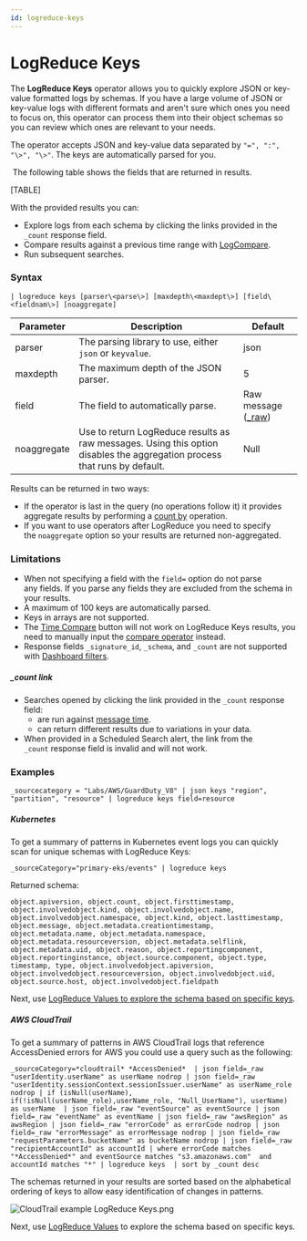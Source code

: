 ```yaml
---
id: logreduce-keys
---
```


# LogReduce Keys

The **LogReduce Keys** operator allows you to quickly explore JSON or
key-value formatted logs by schemas. If you have a large volume of JSON
or key-value logs with different formats and aren't sure which ones you
need to focus on, this operator can process them into their object
schemas so you can review which ones are relevant to your needs.

The operator accepts JSON and key-value data separated
by `"=", ":", "\>", "\>"`. The keys are automatically parsed for you. 

 The following table shows the fields that are returned in results.

[TABLE]

With the provided results you can:

-   Explore logs from each schema by clicking the links provided in the
    `_count` response field.
-   Compare results against a previous time range with
    [LogCompare](../LogCompare.md "LogCompare").
-   Run subsequent searches.

### Syntax

`| logreduce keys [parser\<parse\>] [maxdepth\<maxdept\>] [field\<fieldnam\>] [noaggregate]`

| Parameter   | Description                                                                                                               | Default                                                                                                  |
|-------------|---------------------------------------------------------------------------------------------------------------------------|----------------------------------------------------------------------------------------------------------|
| parser      | The parsing library to use, either `json` or `keyvalue`.                                                                  | json                                                                                                     |
| maxdepth    | The maximum depth of the JSON parser.                                                                                     | 5                                                                                                        |
| field       | The field to automatically parse.                                                                                         | Raw message ([\_raw](../Get-Started-with-Search/Search-Basics/Built-in-Metadata.md "Built-in Metadata")) |
| noaggregate | Use to return LogReduce results as raw messages. Using this option disables the aggregation process that runs by default. | Null                                                                                                     |

Results can be returned in two ways:

-   If the operator is last in the query (no operations follow it) it
    provides aggregate results by performing a [count
    by](../Search-Query-Language/aaGroup/count,-count-distinct,-and-count-frequent.md "count, count_distinct, and count_frequent")
    operation.
-   If you want to use operators after LogReduce you need to specify
    the `noaggregate` option so your results are
    returned non-aggregated.

### Limitations

-   When not specifying a field with the `field=` option do not parse
    any fields. If you parse any fields they are excluded from the
    schema in your results. 
-   A maximum of 100 keys are automatically parsed.
-   Keys in arrays are not supported.
-   The [Time Compare](../Time-Compare.md "Time Compare") button will
    not work on LogReduce Keys results, you need to manually input the
    [compare
    operator](../Search-Query-Language/Search-Operators/Compare.md "Compare")
    instead.
-   Response fields `_signature_id`, `_schema`, and `_count` are not
    supported with [Dashboard
    filters](../../Visualizations-and-Alerts/Dashboards/Use-Time-Ranges-and-Filters/05Use-Filters-in-Dashboards.md "Use Filters in Dashboards").

##### \_count link

-   Searches opened by clicking the link provided in
    the `_count` response field:
    -   are run against [message
        time](../Get-Started-with-Search/Search-Basics/Built-in-Metadata.md "Built-in Metadata").
    -   can return different results due to variations in your data.
-   When provided in a Scheduled Search alert, the link from the
    `_count` response field is invalid and will not work.

### Examples

`_sourcecategory = "Labs/AWS/GuardDuty_V8" | json keys "region", "partition", "resource" | logreduce keys field=resource`

##### Kubernetes

To get a summary of patterns in Kubernetes event logs you can quickly
scan for unique schemas with LogReduce Keys:

`_sourceCategory="primary-eks/events" | logreduce keys`

Returned schema:

`object.apiversion, object.count, object.firsttimestamp, object.involvedobject.kind, object.involvedobject.name, object.involvedobject.namespace, object.kind, object.lasttimestamp, object.message, object.metadata.creationtimestamp, object.metadata.name, object.metadata.namespace, object.metadata.resourceversion, object.metadata.selflink, object.metadata.uid, object.reason, object.reportingcomponent, object.reportinginstance, object.source.component, object.type, timestamp, type, object.involvedobject.apiversion, object.involvedobject.resourceversion, object.involvedobject.uid, object.source.host, object.involvedobject.fieldpath`

Next, use [LogReduce Values to explore the schema based on specific
keys](LogReduce_Values.md "LogReduce Values").

##### AWS CloudTrail

To get a summary of patterns in AWS CloudTrail logs that reference
AccessDenied errors for AWS you could use a query such as the following:

`_sourceCategory=*cloudtrail* *AccessDenied*  | json field=_raw "userIdentity.userName" as userName nodrop | json field=_raw "userIdentity.sessionContext.sessionIssuer.userName" as userName_role nodrop | if (isNull(userName), if(!isNull(userName_role),userName_role, "Null_UserName"), userName) as userName  | json field=_raw "eventSource" as eventSource | json field=_raw "eventName" as eventName | json field=_raw "awsRegion" as awsRegion | json field=_raw "errorCode" as errorCode nodrop | json field=_raw "errorMessage" as errorMessage nodrop | json field=_raw "requestParameters.bucketName" as bucketName nodrop | json field=_raw "recipientAccountId" as accountId | where errorCode matches "*AccessDenied*" and eventSource matches "s3.amazonaws.com"  and accountId matches "*" | logreduce keys  | sort by _count desc`

The schemas returned in your results are sorted based on the
alphabetical ordering of keys to allow easy identification of changes in
patterns.

![CloudTrail example LogReduce
Keys.png](../static/img/Behavior_Insights/LogReduce_Keys/CloudTrail%20example%20LogReduce%20Keys.png)

Next, use [LogReduce Values](LogReduce_Values.md "LogReduce Values") to
explore the schema based on specific keys.
